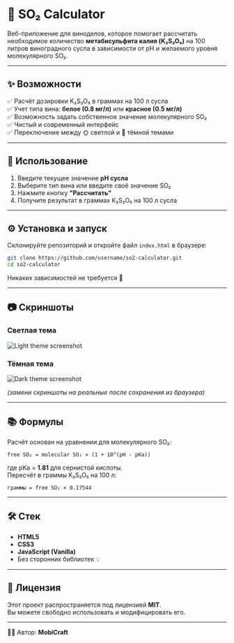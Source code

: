 # 🍷 SO₂ Calculator

Веб-приложение для виноделов, которое помогает рассчитать необходимое количество 
**метабисульфита калия (K₂S₂O₅)** на 100 литров виноградного сусла 
в зависимости от pH и желаемого уровня молекулярного SO₂.

---

## ✨ Возможности

✅ Расчёт дозировки K₂S₂O₅ в граммах на 100 л сусла  
✅ Учет типа вина: **белое (0.8 мг/л)** или **красное (0.5 мг/л)**  
✅ Возможность задать собственное значение молекулярного SO₂  
✅ Чистый и современный интерфейс  
✅ Переключение между 🌞 светлой и 🌙 тёмной темами  

---

## 🚀 Использование

1. Введите текущее значение **pH сусла**  
2. Выберите тип вина или введите своё значение SO₂  
3. Нажмите кнопку **"Рассчитать"**  
4. Получите результат в граммах K₂S₂O₅ на 100 л сусла  

---

## ⚙️ Установка и запуск

Склонируйте репозиторий и откройте файл `index.html` в браузере:

```bash
git clone https://github.com/username/so2-calculator.git
cd so2-calculator
```

Никаких зависимостей не требуется 🚀

---

## 📷 Скриншоты

### Светлая тема
![Light theme screenshot](docs/screenshots/light.png)

### Тёмная тема
![Dark theme screenshot](docs/screenshots/dark.png)

*(замени скриншоты на реальные после сохранения из браузера)*

---

## 📚 Формулы

Расчёт основан на уравнении для молекулярного SO₂:

```
free SO₂ = molecular SO₂ × (1 + 10^(pH - pKa))
```

где pKa = **1.81** для сернистой кислоты.  
Пересчёт в граммы K₂S₂O₅ на 100 л:

```
граммы = free SO₂ × 0.17544
```

---

## 🛠 Стек

- **HTML5**
- **CSS3**
- **JavaScript (Vanilla)**
- Без сторонних библиотек 💡

---

## 📜 Лицензия

Этот проект распространяется под лицензией **MIT**.  
Вы можете свободно использовать и модифицировать его.

---

👨‍💻 Автор: **MobiCraft**
